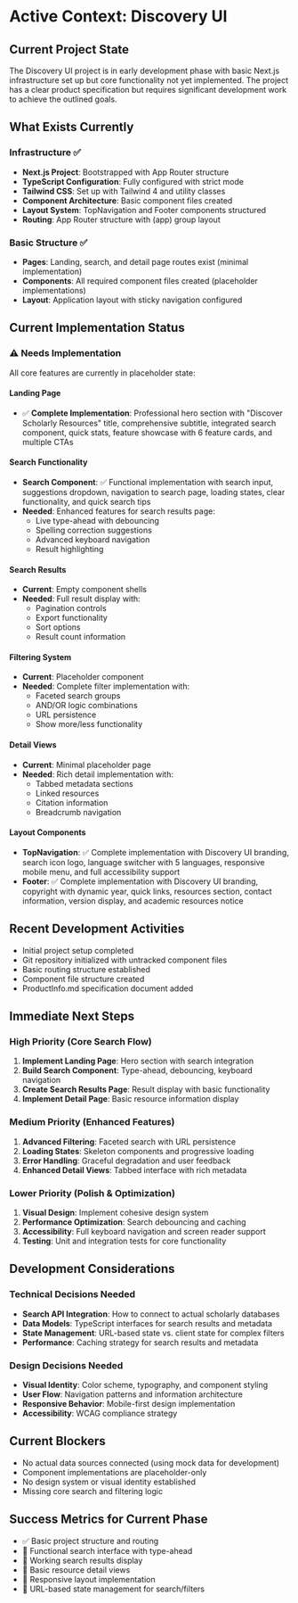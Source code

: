 # Active Context: Discovery UI

## Current Project State
The Discovery UI project is in early development phase with basic Next.js infrastructure set up but core functionality not yet implemented. The project has a clear product specification but requires significant development work to achieve the outlined goals.

## What Exists Currently

### Infrastructure ✅
- **Next.js Project**: Bootstrapped with App Router structure
- **TypeScript Configuration**: Fully configured with strict mode
- **Tailwind CSS**: Set up with Tailwind 4 and utility classes
- **Component Architecture**: Basic component files created
- **Layout System**: TopNavigation and Footer components structured
- **Routing**: App Router structure with (app) group layout

### Basic Structure ✅
- **Pages**: Landing, search, and detail page routes exist (minimal implementation)
- **Components**: All required component files created (placeholder implementations)
- **Layout**: Application layout with sticky navigation configured

## Current Implementation Status

### ⚠️ Needs Implementation
All core features are currently in placeholder state:

#### Landing Page
- ✅ **Complete Implementation**: Professional hero section with "Discover Scholarly Resources" title, comprehensive subtitle, integrated search component, quick stats, feature showcase with 6 feature cards, and multiple CTAs

#### Search Functionality
- **Search Component**: ✅ Functional implementation with search input, suggestions dropdown, navigation to search page, loading states, clear functionality, and quick search tips
- **Needed**: Enhanced features for search results page:
  - Live type-ahead with debouncing
  - Spelling correction suggestions
  - Advanced keyboard navigation
  - Result highlighting

#### Search Results
- **Current**: Empty component shells
- **Needed**: Full result display with:
  - Pagination controls
  - Export functionality
  - Sort options
  - Result count information

#### Filtering System
- **Current**: Placeholder component
- **Needed**: Complete filter implementation with:
  - Faceted search groups
  - AND/OR logic combinations
  - URL persistence
  - Show more/less functionality

#### Detail Views
- **Current**: Minimal placeholder page
- **Needed**: Rich detail implementation with:
  - Tabbed metadata sections
  - Linked resources
  - Citation information
  - Breadcrumb navigation

#### Layout Components
- **TopNavigation**: ✅ Complete implementation with Discovery UI branding, search icon logo, language switcher with 5 languages, responsive mobile menu, and full accessibility support
- **Footer**: ✅ Complete implementation with Discovery UI branding, copyright with dynamic year, quick links, resources section, contact information, version display, and academic resources notice

## Recent Development Activities
- Initial project setup completed
- Git repository initialized with untracked component files
- Basic routing structure established
- Component file structure created
- ProductInfo.md specification document added

## Immediate Next Steps

### High Priority (Core Search Flow)
1. **Implement Landing Page**: Hero section with search integration
2. **Build Search Component**: Type-ahead, debouncing, keyboard navigation
3. **Create Search Results Page**: Result display with basic functionality
4. **Implement Detail Page**: Basic resource information display

### Medium Priority (Enhanced Features)
1. **Advanced Filtering**: Faceted search with URL persistence
2. **Loading States**: Skeleton components and progressive loading
3. **Error Handling**: Graceful degradation and user feedback
4. **Enhanced Detail Views**: Tabbed interface with rich metadata

### Lower Priority (Polish & Optimization)
1. **Visual Design**: Implement cohesive design system
2. **Performance Optimization**: Search debouncing and caching
3. **Accessibility**: Full keyboard navigation and screen reader support
4. **Testing**: Unit and integration tests for core functionality

## Development Considerations

### Technical Decisions Needed
- **Search API Integration**: How to connect to actual scholarly databases
- **Data Models**: TypeScript interfaces for search results and metadata
- **State Management**: URL-based state vs. client state for complex filters
- **Performance**: Caching strategy for search results and metadata

### Design Decisions Needed
- **Visual Identity**: Color scheme, typography, and component styling
- **User Flow**: Navigation patterns and information architecture
- **Responsive Behavior**: Mobile-first design implementation
- **Accessibility**: WCAG compliance strategy

## Current Blockers
- No actual data sources connected (using mock data for development)
- Component implementations are placeholder-only
- No design system or visual identity established
- Missing core search and filtering logic

## Success Metrics for Current Phase
- ✅ Basic project structure and routing
- 🔄 Functional search interface with type-ahead
- 🔄 Working search results display
- 🔄 Basic resource detail views
- 🔄 Responsive layout implementation
- 🔄 URL-based state management for search/filters